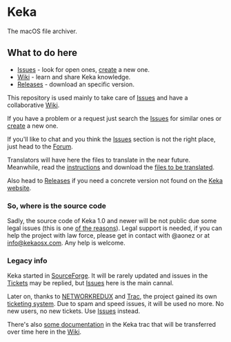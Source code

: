# Keka
The macOS file archiver.

## What to do here

- [Issues](https://github.com/aonez/Keka/issues) - look for open ones, [create](https://github.com/aonez/Keka/issues/new) a new one.
- [Wiki](https://github.com/aonez/Keka/wiki) - learn and share Keka knowledge.
- [Releases](https://github.com/aonez/Keka/releases) - download an specific version.

This repository is used mainly to take care of [Issues](https://github.com/aonez/Keka/issues) and have a collaborative [Wiki](https://github.com/aonez/Keka/wiki).

If you have a problem or a request just search the [Issues](https://github.com/aonez/Keka/issues) for similar ones or [create](https://github.com/aonez/Keka/issues/new) a new one.

If you'll like to chat and you think the [Issues](https://github.com/aonez/Keka/issues) section is not the right place, just head to the [Forum](http://forum.kekaosx.com).

Translators will have here the files to translate in the near future. Meanwhile, read the [instructions](http://www.kekaosx.com/forum/viewtopic.php?f=1&t=5) and download the [files to be translated](http://sourceforge.net/projects/keka/files/Keka%20Translator.7z/download).

Also head to [Releases](https://github.com/aonez/Keka/releases) if you need a concrete version not found on the [Keka website](http://www.kekaosx.com).

### So, where is the source code
Sadly, the source code of Keka 1.0 and newer will be not public due some legal issues (this is one [of the reasons](http://trac.kekaosx.com/ticket/14)). Legal support is needed, if you can help the project with law force, please get in contact with @aonez or at info@kekaosx.com. Any help is welcome.

### Legacy info
Keka started in [SourceForge](http://sourceforge.net/projects/keka). It will be rarely updated and issues in the [Tickets](https://sourceforge.net/p/keka/_list/tickets) may be replied, but [Issues](https://github.com/aonez/Keka/issues) here is the main cannal.

Later on, thanks to [NETWORKREDUX](https://networkredux.com) and [Trac](https://trac.edgewall.org), the project gained its own [ticketing system](http://trac.kekaosx.com). Due to spam and speed issues, it will be used no more. No new users, no new tickets. Use [Issues](https://github.com/aonez/Keka/issues) instead.

There's also [some documentation](http://trac.kekaosx.com/wiki/Doc) in the Keka trac that will be transferred over time here in the [Wiki](https://github.com/aonez/Keka/wiki).
